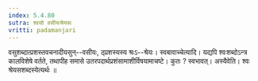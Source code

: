 ```yaml
---
index: 5.4.80
sutra: श्वसो वसीयःश्रेयसः
vritti: padamanjari
---
```


 वसुशब्दात्प्रशस्तवचनादीयसुन्--वसीयः, ठ्प्रशस्यस्य श्रःऽ--श्रेयः। स्वबावाच्चेत्यादि। यद्यपि श्वःशब्दोऽन्त्र कालविशेषे वर्तते, तथापीह समासे उतरपदार्थप्रशंसामाशीर्विषयामाचष्टे। कुतः ? स्वभावत्। अस्यैवेति। श्वः श्रेयसशब्दस्येत्यर्थः ॥